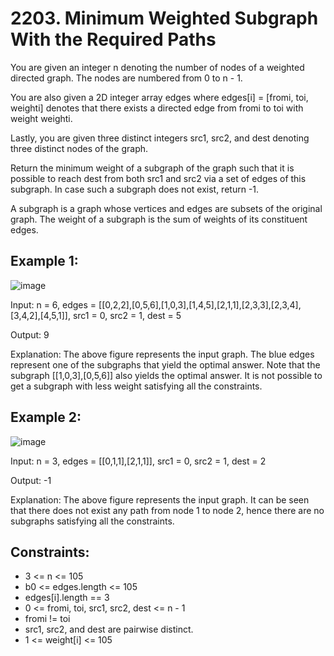 # 2203. Minimum Weighted Subgraph With the Required Paths

You are given an integer n denoting the number of nodes of a weighted directed graph. The nodes are numbered from 0 to n - 1.

You are also given a 2D integer array edges where edges[i] = [fromi, toi, weighti] denotes that there exists a directed edge from fromi to toi with weight weighti.

Lastly, you are given three distinct integers src1, src2, and dest denoting three distinct nodes of the graph.

Return the minimum weight of a subgraph of the graph such that it is possible to reach dest from both src1 and src2 via a set of edges of this subgraph. In case such a subgraph does not exist, return -1.

A subgraph is a graph whose vertices and edges are subsets of the original graph. The weight of a subgraph is the sum of weights of its constituent edges.

 ## Example 1:

![image](https://github.com/user-attachments/assets/01c9612f-ace8-471e-ae6d-1ded58752022)


Input: n = 6, edges = [[0,2,2],[0,5,6],[1,0,3],[1,4,5],[2,1,1],[2,3,3],[2,3,4],[3,4,2],[4,5,1]], src1 = 0, src2 = 1, dest = 5

Output: 9

Explanation:
The above figure represents the input graph.
The blue edges represent one of the subgraphs that yield the optimal answer.
Note that the subgraph [[1,0,3],[0,5,6]] also yields the optimal answer. It is not possible to get a subgraph with less weight satisfying all the constraints.


## Example 2:

![image](https://github.com/user-attachments/assets/45da9d6e-bd57-44a7-a6bc-db3f3f63c894)


Input: n = 3, edges = [[0,1,1],[2,1,1]], src1 = 0, src2 = 1, dest = 2

Output: -1

Explanation:
The above figure represents the input graph.
It can be seen that there does not exist any path from node 1 to node 2, hence there are no subgraphs satisfying all the constraints.
 

## Constraints:

* 3 <= n <= 105
* b0 <= edges.length <= 105
* edges[i].length == 3
* 0 <= fromi, toi, src1, src2, dest <= n - 1
* fromi != toi
* src1, src2, and dest are pairwise distinct.
* 1 <= weight[i] <= 105
